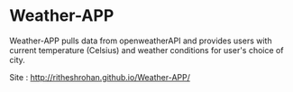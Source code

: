 # Weather-APP

Weather-APP pulls data from openweatherAPI and provides users with current temperature (Celsius) and weather conditions for user's choice of city.

Site : http://ritheshrohan.github.io/Weather-APP/
